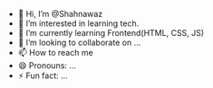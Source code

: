 - 👋 Hi, I’m @Shahnawaz
- 👀 I’m interested in learning tech.
- 🌱 I’m currently learning Frontend(HTML, CSS, JS)
- 💞️ I’m looking to collaborate on ...
- 📫 How to reach me 
- 😄 Pronouns: ...
- ⚡ Fun fact: ...

<!---
Shahnawaz-developer/Shahnawaz-developer is a ✨ special ✨ repository because its `README.md` (this file) appears on your GitHub profile.
You can click the Preview link to take a look at your changes.
--->
